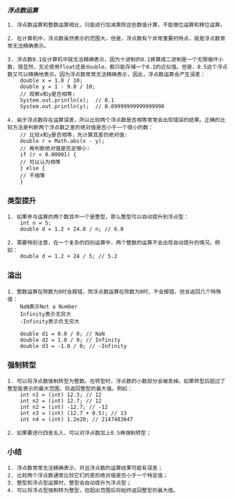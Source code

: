 ***浮点数运算***

	1. 浮点数运算和整数运算相比，只能进行加减乘除这些数值计算，不能做位运算和移位运算。

	2. 在计算机中，浮点数虽然表示的范围大，但是，浮点数有个非常重要的特点，就是浮点数常常无法精确表示。

	3. 浮点数0.1在计算机中就无法精确表示，因为十进制的0.1换算成二进制是一个无限循环小数，很显然，无论使用float还是double，都只能存储一个0.1的近似值。但是，0.5这个浮点数又可以精确地表示。因为浮点数常常无法精确表示，因此，浮点数运算会产生误差：
		double x = 1.0 / 10;
		double y = 1 - 9.0 / 10;
		// 观察x和y是否相等:
		System.out.println(x);  // 0.1
		System.out.println(y);  // 0.09999999999999998

	4. 由于浮点数存在运算误差，所以比较两个浮点数是否相等常常会出现错误的结果。正确的比较方法是判断两个浮点数之差的绝对值是否小于一个很小的数：
		// 比较x和y是否相等，先计算其差的绝对值:
		double r = Math.abs(x - y);
		// 再判断绝对值是否足够小:
		if (r < 0.00001) {
    	// 可以认为相等
		} else {
    	// 不相等
		}

### 类型提升
	1. 如果参与运算的两个数其中一个是整型，那么整型可以自动提升到浮点型：
		int n = 5;
		double d = 1.2 + 24.0 / n; // 6.0

	2. 需要特别注意，在一个复杂的四则运算中，两个整数的运算不会出现自动提升的情况。例如：
		double d = 1.2 + 24 / 5; // 5.2

### 溢出

	1. 整数运算在除数为0时会报错，而浮点数运算在除数为0时，不会报错，但会返回几个特殊值：
		NaN表示Not a Number
		Infinity表示无穷大
		-Infinity表示负无穷大

		double d1 = 0.0 / 0; // NaN
		double d2 = 1.0 / 0; // Infinity
		double d3 = -1.0 / 0; // -Infinity

### 强制转型
	1. 可以将浮点数强制转型为整数。在转型时，浮点数的小数部分会被丢掉。如果转型后超过了整型能表示的最大范围，将返回整型的最大值。例如：
		int n1 = (int) 12.3; // 12
		int n2 = (int) 12.7; // 12
		int n2 = (int) -12.7; // -12
		int n3 = (int) (12.7 + 0.5); // 13
		int n4 = (int) 1.2e20; // 2147483647

	2. 如果要进行四舍五入，可以对浮点数加上0.5再强制转型；


### 小结
	1. 浮点数常常无法精确表示，并且浮点数的运算结果可能有误差；
	2. 比较两个浮点数通常比较它们的差的绝对值是否小于一个特定值；
	3. 整型和浮点型运算时，整型会自动提升为浮点型；
	4. 可以将浮点型强制转为整型，但超出范围后将始终返回整型的最大值。







